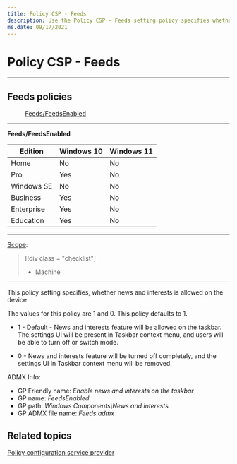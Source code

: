 ```yaml
---
title: Policy CSP - Feeds
description: Use the Policy CSP - Feeds setting policy specifies whether news and interests is allowed on the device.
ms.date: 09/17/2021
---
```


# Policy CSP - Feeds

<hr/>

<!--Policies-->
## Feeds policies

<dl>
  <dd>
    <a href="#feeds-feedsenabled">Feeds/FeedsEnabled</a>
  </dd>
</dl>

<hr/>

<!--Policy-->
<a href="" id="feeds-feedsenabled"></a>**Feeds/FeedsEnabled**

<!--SupportedSKUs-->

|Edition|Windows 10|Windows 11|
|--- |--- |--- |
|Home|No|No|
|Pro|Yes|No|
|Windows SE|No|No|
|Business|Yes|No|
|Enterprise|Yes|No|
|Education|Yes|No|

<!--/SupportedSKUs-->
<hr/>

<!--Scope-->
[Scope](./policy-configuration-service-provider.md#policy-scope):

> [!div class = "checklist"]
> * Machine

<hr/>

<!--/Scope-->
<!--Description-->
This policy setting specifies, whether news and interests is allowed on the device.

The values for this policy are 1 and 0. This policy defaults to 1.

- 1 - Default - News and interests feature will be allowed on the taskbar. The settings UI will be present in Taskbar context menu, and users will be able to turn off or switch mode.

- 0 - News and interests feature will be turned off completely, and the settings UI in Taskbar context menu will be removed.

<!--/Description-->

<!--ADMXBacked-->
ADMX Info:
-   GP Friendly name: *Enable news and interests on the taskbar*
-   GP name: *FeedsEnabled*
-   GP path: *Windows Components\News and interests*
-   GP ADMX file name: *Feeds.admx*

<!--/ADMXBacked-->
<!--/Policy-->

<!--/Policies-->

## Related topics

[Policy configuration service provider](policy-configuration-service-provider.md)